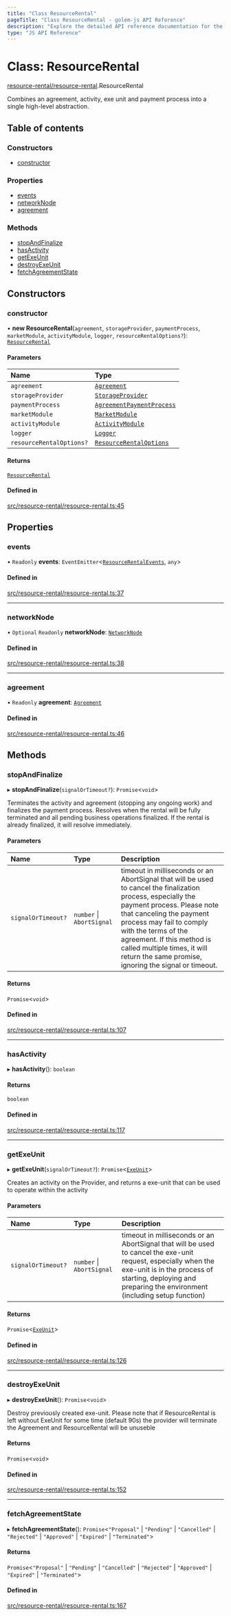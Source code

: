 ```yaml
---
title: "Class ResourceRental"
pageTitle: "Class ResourceRental - golem-js API Reference"
description: "Explore the detailed API reference documentation for the Class ResourceRental within the golem-js SDK for the Golem Network."
type: "JS API Reference"
---
```

# Class: ResourceRental

[resource-rental/resource-rental](../modules/resource_rental_resource_rental).ResourceRental

Combines an agreement, activity, exe unit and payment process into a single high-level abstraction.

## Table of contents

### Constructors

- [constructor](resource_rental_resource_rental.ResourceRental#constructor)

### Properties

- [events](resource_rental_resource_rental.ResourceRental#events)
- [networkNode](resource_rental_resource_rental.ResourceRental#networknode)
- [agreement](resource_rental_resource_rental.ResourceRental#agreement)

### Methods

- [stopAndFinalize](resource_rental_resource_rental.ResourceRental#stopandfinalize)
- [hasActivity](resource_rental_resource_rental.ResourceRental#hasactivity)
- [getExeUnit](resource_rental_resource_rental.ResourceRental#getexeunit)
- [destroyExeUnit](resource_rental_resource_rental.ResourceRental#destroyexeunit)
- [fetchAgreementState](resource_rental_resource_rental.ResourceRental#fetchagreementstate)

## Constructors

### constructor

• **new ResourceRental**(`agreement`, `storageProvider`, `paymentProcess`, `marketModule`, `activityModule`, `logger`, `resourceRentalOptions?`): [`ResourceRental`](resource_rental_resource_rental.ResourceRental)

#### Parameters

| Name | Type |
| :------ | :------ |
| `agreement` | [`Agreement`](market_agreement_agreement.Agreement) |
| `storageProvider` | [`StorageProvider`](../interfaces/shared_storage_provider.StorageProvider) |
| `paymentProcess` | [`AgreementPaymentProcess`](payment_agreement_payment_process.AgreementPaymentProcess) |
| `marketModule` | [`MarketModule`](../interfaces/market_market_module.MarketModule) |
| `activityModule` | [`ActivityModule`](../interfaces/activity_activity_module.ActivityModule) |
| `logger` | [`Logger`](../interfaces/shared_utils_logger_logger.Logger) |
| `resourceRentalOptions?` | [`ResourceRentalOptions`](../interfaces/resource_rental_resource_rental.ResourceRentalOptions) |

#### Returns

[`ResourceRental`](resource_rental_resource_rental.ResourceRental)

#### Defined in

[src/resource-rental/resource-rental.ts:45](https://github.com/golemfactory/golem-js/blob/ed1cf1df/src/resource-rental/resource-rental.ts#L45)

## Properties

### events

• `Readonly` **events**: `EventEmitter`\<[`ResourceRentalEvents`](../interfaces/resource_rental_resource_rental.ResourceRentalEvents), `any`\>

#### Defined in

[src/resource-rental/resource-rental.ts:37](https://github.com/golemfactory/golem-js/blob/ed1cf1df/src/resource-rental/resource-rental.ts#L37)

___

### networkNode

• `Optional` `Readonly` **networkNode**: [`NetworkNode`](network_node.NetworkNode)

#### Defined in

[src/resource-rental/resource-rental.ts:38](https://github.com/golemfactory/golem-js/blob/ed1cf1df/src/resource-rental/resource-rental.ts#L38)

___

### agreement

• `Readonly` **agreement**: [`Agreement`](market_agreement_agreement.Agreement)

#### Defined in

[src/resource-rental/resource-rental.ts:46](https://github.com/golemfactory/golem-js/blob/ed1cf1df/src/resource-rental/resource-rental.ts#L46)

## Methods

### stopAndFinalize

▸ **stopAndFinalize**(`signalOrTimeout?`): `Promise`\<`void`\>

Terminates the activity and agreement (stopping any ongoing work) and finalizes the payment process.
Resolves when the rental will be fully terminated and all pending business operations finalized.
If the rental is already finalized, it will resolve immediately.

#### Parameters

| Name | Type | Description |
| :------ | :------ | :------ |
| `signalOrTimeout?` | `number` \| `AbortSignal` | timeout in milliseconds or an AbortSignal that will be used to cancel the finalization process, especially the payment process. Please note that canceling the payment process may fail to comply with the terms of the agreement. If this method is called multiple times, it will return the same promise, ignoring the signal or timeout. |

#### Returns

`Promise`\<`void`\>

#### Defined in

[src/resource-rental/resource-rental.ts:107](https://github.com/golemfactory/golem-js/blob/ed1cf1df/src/resource-rental/resource-rental.ts#L107)

___

### hasActivity

▸ **hasActivity**(): `boolean`

#### Returns

`boolean`

#### Defined in

[src/resource-rental/resource-rental.ts:117](https://github.com/golemfactory/golem-js/blob/ed1cf1df/src/resource-rental/resource-rental.ts#L117)

___

### getExeUnit

▸ **getExeUnit**(`signalOrTimeout?`): `Promise`\<[`ExeUnit`](activity_exe_unit_exe_unit.ExeUnit)\>

Creates an activity on the Provider, and returns a exe-unit that can be used to operate within the activity

#### Parameters

| Name | Type | Description |
| :------ | :------ | :------ |
| `signalOrTimeout?` | `number` \| `AbortSignal` | timeout in milliseconds or an AbortSignal that will be used to cancel the exe-unit request, especially when the exe-unit is in the process of starting, deploying and preparing the environment (including setup function) |

#### Returns

`Promise`\<[`ExeUnit`](activity_exe_unit_exe_unit.ExeUnit)\>

#### Defined in

[src/resource-rental/resource-rental.ts:126](https://github.com/golemfactory/golem-js/blob/ed1cf1df/src/resource-rental/resource-rental.ts#L126)

___

### destroyExeUnit

▸ **destroyExeUnit**(): `Promise`\<`void`\>

Destroy previously created exe-unit.
Please note that if ResourceRental is left without ExeUnit for some time (default 90s)
the provider will terminate the Agreement and ResourceRental will be unuseble

#### Returns

`Promise`\<`void`\>

#### Defined in

[src/resource-rental/resource-rental.ts:152](https://github.com/golemfactory/golem-js/blob/ed1cf1df/src/resource-rental/resource-rental.ts#L152)

___

### fetchAgreementState

▸ **fetchAgreementState**(): `Promise`\<``"Proposal"`` \| ``"Pending"`` \| ``"Cancelled"`` \| ``"Rejected"`` \| ``"Approved"`` \| ``"Expired"`` \| ``"Terminated"``\>

#### Returns

`Promise`\<``"Proposal"`` \| ``"Pending"`` \| ``"Cancelled"`` \| ``"Rejected"`` \| ``"Approved"`` \| ``"Expired"`` \| ``"Terminated"``\>

#### Defined in

[src/resource-rental/resource-rental.ts:167](https://github.com/golemfactory/golem-js/blob/ed1cf1df/src/resource-rental/resource-rental.ts#L167)
